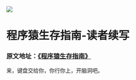 ![](https://ww1.sinaimg.cn/large/007rAy9hly1g1oane9ve6j30dm03g74b.jpg)
# 程序猿生存指南-读者续写 

### 原文地址：[《程序猿生存指南》](https://juejin.im/post/5be15a20f265da614c4c4487)
来，键盘交给你，你行你上，开脑洞吧。


